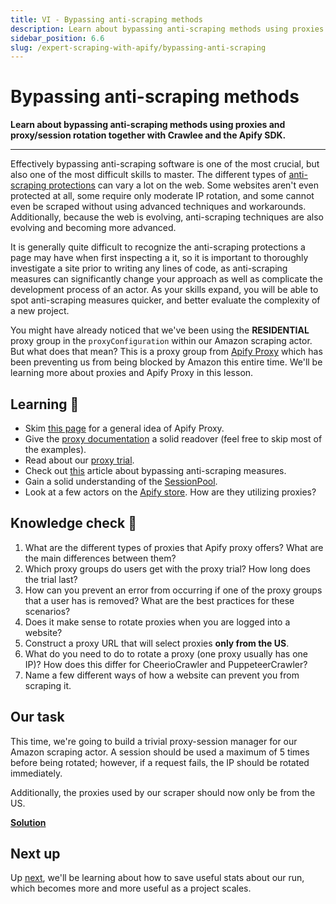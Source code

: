 ```yaml
---
title: VI - Bypassing anti-scraping methods
description: Learn about bypassing anti-scraping methods using proxies and proxy/session rotation together with Crawlee and the Apify SDK.
sidebar_position: 6.6
slug: /expert-scraping-with-apify/bypassing-anti-scraping
---
```


# [](#bypassing-anti-scraping-methods) Bypassing anti-scraping methods

**Learn about bypassing anti-scraping methods using proxies and proxy/session rotation together with Crawlee and the Apify SDK.**

---

Effectively bypassing anti-scraping software is one of the most crucial, but also one of the most difficult skills to master. The different types of [anti-scraping protections](../../anti_scraping/index.md) can vary a lot on the web. Some websites aren't even protected at all, some require only moderate IP rotation, and some cannot even be scraped without using advanced techniques and workarounds. Additionally, because the web is evolving, anti-scraping techniques are also evolving and becoming more advanced.

It is generally quite difficult to recognize the anti-scraping protections a page may have when first inspecting a it, so it is important to thoroughly investigate a site prior to writing any lines of code, as anti-scraping measures can significantly change your approach as well as complicate the development process of an actor. As your skills expand, you will be able to spot anti-scraping measures quicker, and better evaluate the complexity of a new project.

You might have already noticed that we've been using the **RESIDENTIAL** proxy group in the `proxyConfiguration` within our Amazon scraping actor. But what does that mean? This is a proxy group from [Apify Proxy](https://apify.com/proxy) which has been preventing us from being blocked by Amazon this entire time. We'll be learning more about proxies and Apify Proxy in this lesson.

## [](#learning) Learning 🧠

- Skim [this page](https://apify.com/proxy) for a general idea of Apify Proxy.
- Give the [proxy documentation](https://docs.apify.com/proxy#our-proxies) a solid readover (feel free to skip most of the examples).
- Read about our [proxy trial](https://help.apify.com/en/articles/2108625-free-trial-of-apify-proxy).
- Check out [this](https://help.apify.com/en/articles/1961361-several-tips-on-how-to-bypass-website-anti-scraping-protections) article about bypassing anti-scraping measures.
- Gain a solid understanding of the [SessionPool](https://crawlee.dev/api/core/class/SessionPool).
- Look at a few actors on the [Apify store](https://apify.com/store). How are they utilizing proxies?

## [](#quiz) Knowledge check 📝

1. What are the different types of proxies that Apify proxy offers? What are the main differences between them?
2. Which proxy groups do users get with the proxy trial? How long does the trial last?
3. How can you prevent an error from occurring if one of the proxy groups that a user has is removed? What are the best practices for these scenarios?
4. Does it make sense to rotate proxies when you are logged into a website?
5. Construct a proxy URL that will select proxies **only from the US**.
6. What do you need to do to rotate a proxy (one proxy usually has one IP)? How does this differ for CheerioCrawler and PuppeteerCrawler?
7. Name a few different ways of how a website can prevent you from scraping it.

## Our task

This time, we're going to build a trivial proxy-session manager for our Amazon scraping actor. A session should be used a maximum of 5 times before being rotated; however, if a request fails, the IP should be rotated immediately.

Additionally, the proxies used by our scraper should now only be from the US.

[**Solution**](./solutions/rotating_proxies.md)

## [](#next) Next up

Up [next](./saving_useful_stats.md), we'll be learning about how to save useful stats about our run, which becomes more and more useful as a project scales.
